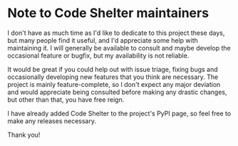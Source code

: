 ﻿# Note to Code Shelter maintainers

I don't have as much time as I'd like to dedicate to this project these days,
but many people find it useful, and I'd appreciate some help with maintaining
it. I will generally be available to consult and maybe develop the occasional
feature or bugfix, but my availability is not reliable.

It would be great if you could help out with issue triage, fixing bugs and
occasionally developing new features that you think are necessary. The project
is mainly feature-complete, so I don't expect any major deviation and would
appreciate being consulted before making any drastic changes, but other than
that, you have free reign.

I have already added Code Shelter to the project's PyPI page, so feel free to
make any releases necessary. 

Thank you!
